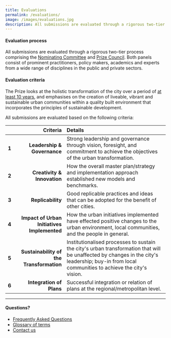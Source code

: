 ```yaml
---
title: Evaluations
permalink: /evaluations/
image: /images/evaluations.jpg
description: All submissions are evaluated through a rigorous two-tier process comprising the Nominating Committee and Prize Council.
---
```


#### **Evaluation process**

All submissions are evaluated through a rigorous two-tier process comprising the [Nominating Committee](/nominating-committee/) and [Prize Council](/prize-council/). Both panels consist of prominent practitioners, policy makers, academics and experts from a wide range of disciplines in the public and private sectors.

#### **Evaluation criteria**

The Prize looks at the holistic transformation of the city over a period of <u>at least 10 years</u>, and emphasises on the creation of liveable, vibrant and sustainable urban communities within a quality built environment that incorporates the principles of sustainable development.

All submissions are evaluated based on the following criteria:

| | Criteria | Details |
|:---:|---:|:---|
| **1** | **Leadership & Governance** | Strong leadership and governance through vision, foresight, and commitment to achieve the objectives of the urban transformation. |
| **2** | **Creativity & Innovation** | How the overall master plan/strategy and implementation approach established new models and benchmarks. |
| **3** | **Replicability** | Good replicable practices and ideas that can be adopted for the benefit of other cities. |
| **4** | **Impact of Urban Initiatives Implemented** | How the urban initiatives implemented have effected positive changes to the urban environment, local communities, and the people in general. |
| **5** | **Sustainability of the Transformation** | Institutionalised processes to sustain the city's urban transformation that will be unaffected by changes in the city's leadership; buy-in from local communities to achieve the city's vision. |
| **6** | **Integration of Plans** | Successful integration or relation of plans at the regional/metropolitan level. |

---

#### **Questions?**

- [Frequently Asked Questions](/faq/)
- [Glossary of terms](/glossary/)
- [Contact us](/feedback/)

